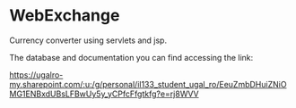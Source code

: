 # WebExchange
Currency converter using servlets and jsp.

The database and documentation you can find accessing the link:

https://ugalro-my.sharepoint.com/:u:/g/personal/il133_student_ugal_ro/EeuZmbDHuiZNiOMG1ENBxdUBsLFBwUy5y_yCPfcFfgtkfg?e=rj8WVV
